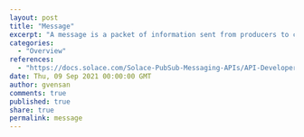 ```yaml
---
layout: post
title: "Message"
excerpt: "A message is a packet of information sent from producers to consumers. Messages are the central units of information that clients exchange over Solace PubSub+. Solace PubSub+ uses the Solace Message Format (SMF) protocol for client and event broker communications."
categories:
  - "Overview"
references:
  - "https://docs.solace.com/Solace-PubSub-Messaging-APIs/API-Developer-Guide/Messages.htm"
date: Thu, 09 Sep 2021 00:00:00 GMT
author: gvensan
comments: true
published: true
share: true
permalink: message
---
```

